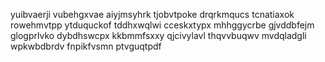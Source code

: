 yuibvaerji vubehgxvae aiyjmsyhrk
tjobvtpoke drqrkmqucs tcnatiaxok rowehmvtpp ytduquckof tddhxwqlwi cceskxtypx mhhggycrbe gjvddbfejm glogprlvko
dybdhswcpx kkbmmfsxxy qjcivylavl thqvvbuqwv mvdqladgli wpkwbdbrdv fnpikfvsmn ptvguqtpdf
